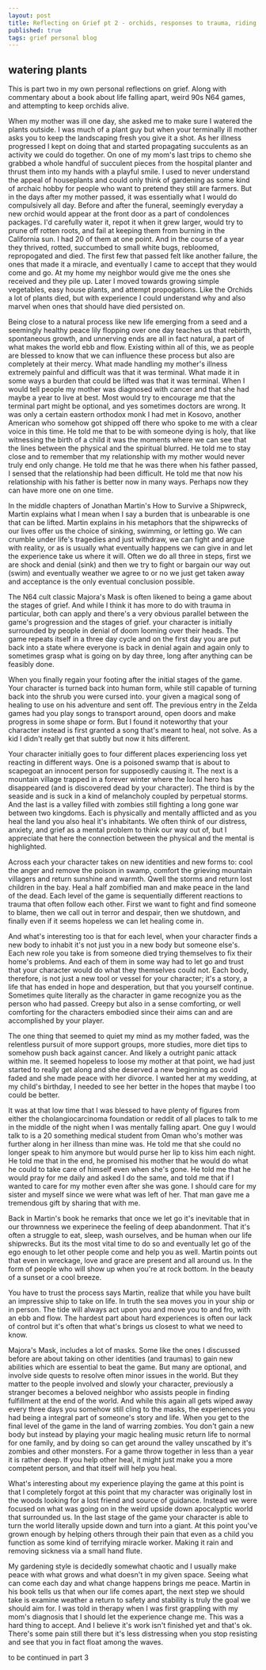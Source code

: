 ```yaml
---
layout: post
title: Reflecting on Grief pt 2 - orchids, responses to trauma, riding the waves
published: true
tags: grief personal blog
---
```


## watering plants
This is part two in my own personal reflections on grief. Along with commentary about a book about life falling apart, weird 90s N64 games, and attempting to keep orchids alive.  

When my mother was ill one day, she asked me to make sure I watered the plants outside. I was much of a plant guy but when your terminally ill mother asks you to keep the landscaping fresh you give it a shot. As her illness progressed I kept on doing that and started propagating succulents as an activity we could do together. On one of my mom's last trips to chemo she grabbed a whole handful of succulent pieces from the hospital planter and thrust them into my hands with a playful smile. I used to never understand the appeal of houseplants and could only think of gardening as some kind of archaic hobby for people who want to pretend they still are farmers. But in the days after my mother passed, it was essentially what I would do compulsively all day. Before and after the funeral, seemingly everyday a new orchid would appear at the front door as a part of condolences packages. I'd carefully water it, repot it when it grew larger, would try to prune off rotten roots, and fail at keeping them from burning in the California sun. I had 20 of them at one point. And in the course of a year they thrived, rotted, succumbed to small white bugs, rebloomed, repropogated and died. The first few that passed felt like another failure, the ones that made it a miracle, and eventually I came to accept that they would come and go. At my home my neighbor would give me the ones she received and they pile up. Later I moved towards growing simple vegetables, easy house plants, and attempt propogations. Like the Orchids a lot of plants died, but with experience I could understand why and also marvel when ones that should have died persisted on. 

Being close to a natural process like new life emerging from a seed and a seemingly healthy peace lily flopping over one day teaches us that rebirth, spontaneous growth, and unnerving ends are all in fact natural, a part of what makes the world ebb and flow. Existing within all of this, we as people are blessed to know that we can influence these process but also are completely at their mercy. What made handling my mother's illness extremely painful and difficult was that it was terminal. What made it in some ways a burden that could be lifted was that it was terminal. When I would tell people my mother was diagnosed with cancer and that she had maybe a year to live at best. Most would try to encourage me that the terminal part might be optional, and yes sometimes doctors are wrong. It was only a certain eastern orthodox monk I had met in Kosovo, another American who somehow got shipped off there who spoke to me with a clear voice in this time. He told me that to be with someone dying is holy, that like witnessing the birth of a child it was the moments where we can see that the lines between the physical and the spiritual blurred. He told me to stay close and to remember that my relationship with my mother would never truly end only change. He told me that he was there when his father passed, I sensed that the relationship had been difficult. He told me that now his relationship with his father is better now in many ways. Perhaps now they can have more one on one time.

In the middle chapters of Jonathan Martin's How to Survive a Shipwreck, Martin explains what I mean when I say a burden that is unbearable is one that can be lifted. Martin explains in his metaphors that the shipwrecks of our lives offer us the choice of sinking, swimming, or letting go. We can crumble under life's tragedies and just withdraw, we can fight and argue with reality, or as is usually what eventually happens we can give in and let the experience take us where it will. Often we do all three in steps, first we are shock and denial (sink) and then we try to fight or bargain our way out (swim) and eventually weather we agree to or no we just get taken away and acceptance is the only eventual conclusion possible. 

The N64 cult classic Majora's Mask is often likened to being a game about the stages of grief. And while I think it has more to do with trauma in particular, both can apply and there's a very obvious parallel between the game's progression and the stages of grief. your character is initially surrounded by people in denial of doom  looming over their heads. The game repeats itself in a three day cycle and on the first day you are put back into a state where everyone is back in denial again and again only to sometimes grasp what is going on by day three, long after anything can be feasibly done. 

When you finally regain your footing after the initial stages of the game. Your character is turned back into human form, while still capable of turning back into the shrub you were cursed into. your given a magical song of healing to use on his adventure and sent off. The previous entry in the Zelda games had you play songs to transport around, open doors and make progress in some shape or form. But I found it noteworthy that your character instead is first granted a song that's meant to heal, not solve. As a kid I didn't really get that subtly but now it hits different. 

Your character initially goes to four different places experiencing loss yet reacting in different ways. One is a poisoned swamp that is about to scapegoat an innocent person for supposedly causing it. The next is a mountain village trapped in a forever winter where the local hero has disappeared (and is discovered dead by your character). The third is by the seaside and is suck in a kind of melancholy coupled by perpetual storms. And the last is a valley filled with zombies still fighting a long gone war between two kingdoms. Each is physically and mentally afflicted and as you heal the land you also heal it's inhabitants. We often think of our distress, anxiety, and grief as a mental problem to think our way out of, but I appreciate that here the connection between the physical and the mental is highlighted. 

Across each your character takes on new identities and new forms to: cool the anger and remove the poison in swamp, comfort the grieving mountain villagers and return sunshine and warmth. Qwell the storms and return lost children in the bay. Heal a half zombified man and make peace in the land of the dead. Each level of the game is sequentially different reactions to trauma that often follow each other. First we want to fight and find someone to blame, then we call out in terror and despair, then we shutdown, and finally even if it seems hopeless we can let healing come in. 

And what's interesting too is that for each level, when your character finds a new body to inhabit it's not just you in a new body but someone else's. Each new role you take is from someone died trying themselves to fix their home's problems. And each of them in some way had to let go and trust that your character would do what they themselves could not. Each body, therefore, is not just a new tool or vessel for your character; it's a story, a life that has ended in hope and desperation, but that you yourself continue. Sometimes quite literally as the character in game recognize you as the person who had passed. Creepy but also in a sense comforting, or well comforting for the characters embodied since their aims can and are accomplished by your player. 

The one thing that seemed to quiet my mind as my mother faded, was the relentless pursuit of more support groups, more studies, more diet tips to somehow push back against cancer. And likely a outright panic attack within me. It seemed hopeless to loose my mother at that point, we had just started to really get along and she deserved a new beginning as covid faded and she made peace with her divorce. I wanted her at my wedding, at my child's birthday, I needed to see her better in the hopes that maybe I too could be better. 

It was at that low time that I was blessed to have plenty of figures from either the cholangiocarcinoma foundation or reddit of all places to talk to me in the middle of the night when I was mentally falling apart. One guy I would talk to is a 20 something medical student from Oman who's mother was further along in her illness than mine was. He told me that she could no longer speak to him anymore but would purse her lip to kiss him each night. He told me that in the end, he promised his mother that he would do what he could to take care of himself even when she's gone. He told me that he would pray for me daily and asked I do the same, and told me that if I wanted to care for my mother even after she was gone. I should care for my sister and myself since we were what was left of her. That man gave me a tremendous gift by sharing that with me. 

Back in Martin's book he remarks that once we let go it's inevitable that in our thrownness we experinece the feeling of deep abandonment. That it's often a struggle to eat, sleep, wash ourselves, and be human when our life shipwrecks. But its the most vital time to do so and eventually let go of the ego enough to let other people come and help you as well. Martin points out that even in wreckage, love and grace are present and all around us. In the form of people who will show up when you're at rock bottom. In the beauty of a sunset or a cool breeze. 

You have to trust the process says Martin, realize that while you have built an impressive ship to take on life. In truth the sea moves you in your ship or in person. The tide will always act upon you and move you to and fro, with an ebb and flow. The hardest part about hard experiences is often our lack of control but it's often that what's brings us closest to what we need to know. 

Majora's Mask, includes a lot of masks. Some like the ones I discussed before are about taking on other identities (and traumas) to gain new abilities which are essential to beat the game. But many are optional, and involve side quests to resolve often minor issues in the world. But they matter to the people involved and slowly your character, previously a stranger becomes a beloved neighbor who assists people in finding fulfillment at the end of the world. And while this again all gets wiped away every three days you somehow still cling to the masks, the experiences you had being a integral part of someone's story and life. When you get to the final level of the game in the land of warring zombies. You don't gain a new body but instead by playing your magic healing music return life to normal for one family, and by doing so can get around the valley unscathed by it's zombies and other monsters. For a game throw together in less than a year it is rather deep. If you help other heal, it might just make you a more competent person, and that itself will help you heal. 

What's interesting about my experience playing the game at this point is that I completely forgot at this point that my character was originally lost in the woods looking for a lost friend and source of guidance. Instead we were focused on what was going on in the weird upside down apocalyptic world that surrounded us. In the last stage of the game your character is able to turn the world literally upside down and turn into a giant. At this point you've grown enough by helping others through their pain that even as a child you function as some kind of terrifying miracle worker. Making it rain and removing sickness via a small hand flute. 

My gardening style is decidedly somewhat chaotic and I usually make peace with what grows and what doesn't in my given space. Seeing what can come each day and what change happens brings me peace. Martin in his book tells us that when our life comes apart, the next step we should take is examine weather a return to safety and stability is truly the goal we should aim for. I was told in therapy when I was first grappling with my mom's diagnosis that I should let the experience change me. This was a hard thing to accept. And I believe it's work isn't finished yet and that's ok. There's some pain still there but it's less distressing when you stop resisting and see that you in fact float among the waves. 

to be continued in part 3